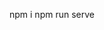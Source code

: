 <!-- Run the project -->
npm i
npm run serve

<!-- install widget -->
<link href="https://tomo721.github.io/weather/dist/css/app.css" rel=stylesheet>
<script src="https://tomo721.github.io/weather/dist/js/app.js"></script>
<weather-widget/>